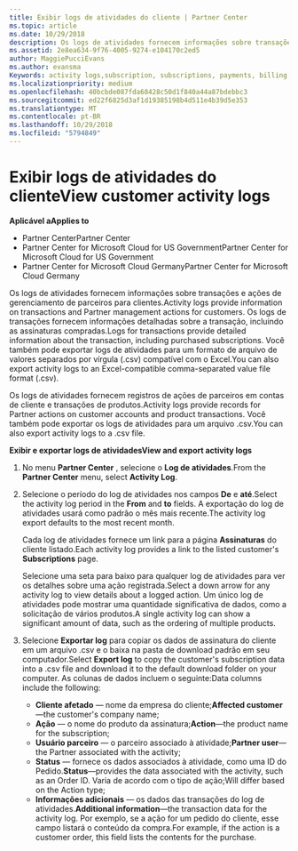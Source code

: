 ```yaml
---
title: Exibir logs de atividades do cliente | Partner Center
ms.topic: article
ms.date: 10/29/2018
description: Os logs de atividades fornecem informações sobre transações e ações de gerenciamento de parceiros para clientes.
ms.assetid: 2e8ea634-9f76-4005-9274-e104170c2ed5
author: MaggiePucciEvans
ms.author: evansma
Keywords: activity logs,subscription, subscriptions, payments, billing, transactions
ms.localizationpriority: medium
ms.openlocfilehash: 40bcbde087fda68428c50d1f840a44a87bdebbc3
ms.sourcegitcommit: ed22f6825d3af1d19385198b4d511e4b39d5e353
ms.translationtype: MT
ms.contentlocale: pt-BR
ms.lasthandoff: 10/29/2018
ms.locfileid: "5794849"
---
```

# <a name="view-customer-activity-logs"></a><span data-ttu-id="725eb-103">Exibir logs de atividades do cliente</span><span class="sxs-lookup"><span data-stu-id="725eb-103">View customer activity logs</span></span>

**<span data-ttu-id="725eb-104">Aplicável a</span><span class="sxs-lookup"><span data-stu-id="725eb-104">Applies to</span></span>**

-  <span data-ttu-id="725eb-105">Partner Center</span><span class="sxs-lookup"><span data-stu-id="725eb-105">Partner Center</span></span>
-  <span data-ttu-id="725eb-106">Partner Center for Microsoft Cloud for US Government</span><span class="sxs-lookup"><span data-stu-id="725eb-106">Partner Center for Microsoft Cloud for US Government</span></span>
-  <span data-ttu-id="725eb-107">Partner Center for Microsoft Cloud Germany</span><span class="sxs-lookup"><span data-stu-id="725eb-107">Partner Center for Microsoft Cloud Germany</span></span>


<span data-ttu-id="725eb-108">Os logs de atividades fornecem informações sobre transações e ações de gerenciamento de parceiros para clientes.</span><span class="sxs-lookup"><span data-stu-id="725eb-108">Activity logs provide information on transactions and Partner management actions for customers.</span></span> <span data-ttu-id="725eb-109">Os logs de transações fornecem informações detalhadas sobre a transação, incluindo as assinaturas compradas.</span><span class="sxs-lookup"><span data-stu-id="725eb-109">Logs for transactions provide detailed information about the transaction, including purchased subscriptions.</span></span> <span data-ttu-id="725eb-110">Você também pode exportar logs de atividades para um formato de arquivo de valores separados por vírgula (.csv) compatível com o Excel.</span><span class="sxs-lookup"><span data-stu-id="725eb-110">You can also export activity logs to an Excel-compatible comma-separated value file format (.csv).</span></span>

<span data-ttu-id="725eb-111">Os logs de atividades fornecem registros de ações de parceiros em contas de cliente e transações de produtos.</span><span class="sxs-lookup"><span data-stu-id="725eb-111">Activity logs provide records for Partner actions on customer accounts and product transactions.</span></span> <span data-ttu-id="725eb-112">Você também pode exportar os logs de atividades para um arquivo .csv.</span><span class="sxs-lookup"><span data-stu-id="725eb-112">You can also export activity logs to a .csv file.</span></span>

**<span data-ttu-id="725eb-113">Exibir e exportar logs de atividades</span><span class="sxs-lookup"><span data-stu-id="725eb-113">View and export activity logs</span></span>**

1.  <span data-ttu-id="725eb-114">No menu **Partner Center** , selecione o **Log de atividades**.</span><span class="sxs-lookup"><span data-stu-id="725eb-114">From the **Partner Center** menu, select **Activity Log**.</span></span>
2.  <span data-ttu-id="725eb-115">Selecione o período do log de atividades nos campos **De** e **até**.</span><span class="sxs-lookup"><span data-stu-id="725eb-115">Select the activity log period in the **From** and **to** fields.</span></span> <span data-ttu-id="725eb-116">A exportação do log de atividades usará como padrão o mês mais recente.</span><span class="sxs-lookup"><span data-stu-id="725eb-116">The activity log export defaults to the most recent month.</span></span>

    <span data-ttu-id="725eb-117">Cada log de atividades fornece um link para a página **Assinaturas** do cliente listado.</span><span class="sxs-lookup"><span data-stu-id="725eb-117">Each activity log provides a link to the listed customer's **Subscriptions** page.</span></span>

    <span data-ttu-id="725eb-118">Selecione uma seta para baixo para qualquer log de atividades para ver os detalhes sobre uma ação registrada.</span><span class="sxs-lookup"><span data-stu-id="725eb-118">Select a down arrow for any activity log to view details about a logged action.</span></span> <span data-ttu-id="725eb-119">Um único log de atividades pode mostrar uma quantidade significativa de dados, como a solicitação de vários produtos.</span><span class="sxs-lookup"><span data-stu-id="725eb-119">A single activity log can show a significant amount of data, such as the ordering of multiple products.</span></span>

3.  <span data-ttu-id="725eb-120">Selecione **Exportar log** para copiar os dados de assinatura do cliente em um arquivo .csv e o baixa na pasta de download padrão em seu computador.</span><span class="sxs-lookup"><span data-stu-id="725eb-120">Select **Export log** to copy the customer's subscription data into a .csv file and download it to the default download folder on your computer.</span></span> <span data-ttu-id="725eb-121">As colunas de dados incluem o seguinte:</span><span class="sxs-lookup"><span data-stu-id="725eb-121">Data columns include the following:</span></span>
    -   <span data-ttu-id="725eb-122">**Cliente afetado** — nome da empresa do cliente;</span><span class="sxs-lookup"><span data-stu-id="725eb-122">**Affected customer**—the customer's company name;</span></span>
    -   <span data-ttu-id="725eb-123">**Ação** — o nome do produto da assinatura;</span><span class="sxs-lookup"><span data-stu-id="725eb-123">**Action**—the product name for the subscription;</span></span>
    -   <span data-ttu-id="725eb-124">**Usuário parceiro** — o parceiro associado à atividade;</span><span class="sxs-lookup"><span data-stu-id="725eb-124">**Partner user**—the Partner associated with the activity;</span></span>
    -   <span data-ttu-id="725eb-125">**Status** — fornece os dados associados à atividade, como uma ID do Pedido.</span><span class="sxs-lookup"><span data-stu-id="725eb-125">**Status**—provides the data associated with the activity, such as an Order ID.</span></span> <span data-ttu-id="725eb-126">Varia de acordo com o tipo de ação;</span><span class="sxs-lookup"><span data-stu-id="725eb-126">Will differ based on the Action type;</span></span>
    -   <span data-ttu-id="725eb-127">**Informações adicionais** — os dados das transações do log de atividades.</span><span class="sxs-lookup"><span data-stu-id="725eb-127">**Additional information**—the transaction data for the activity log.</span></span> <span data-ttu-id="725eb-128">Por exemplo, se a ação for um pedido do cliente, esse campo listará o conteúdo da compra.</span><span class="sxs-lookup"><span data-stu-id="725eb-128">For example, if the action is a customer order, this field lists the contents for the purchase.</span></span>

 

 



